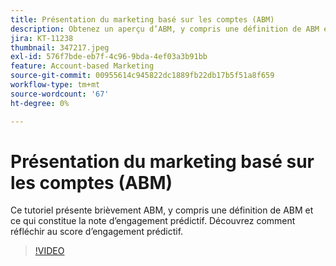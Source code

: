 ```yaml
---
title: Présentation du marketing basé sur les comptes (ABM)
description: Obtenez un aperçu d’ABM, y compris une définition de ABM et de ce qui constitue la note d’engagement prédictif. Découvrez comment réfléchir au score d’engagement prédictif.
jira: KT-11238
thumbnail: 347217.jpeg
exl-id: 576f7bde-eb7f-4c96-9bda-4ef03a3b91bb
feature: Account-based Marketing
source-git-commit: 00955614c945822dc1889fb22db17b5f51a8f659
workflow-type: tm+mt
source-wordcount: '67'
ht-degree: 0%

---
```


# Présentation du marketing basé sur les comptes (ABM)

Ce tutoriel présente brièvement ABM, y compris une définition de ABM et ce qui constitue la note d’engagement prédictif. Découvrez comment réfléchir au score d’engagement prédictif.

>[!VIDEO](https://video.tv.adobe.com/v/347217/?quality=12&learn=on)
